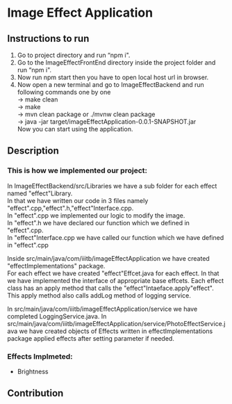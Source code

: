 # Image Effect Application

## Instructions to run
1. Go to project directory and run “npm i".
2. Go to the ImageEffectFrontEnd directory inside the project folder and run “npm i".
3. Now run npm start then you have to open local host url in browser.
4. Now open a new terminal and go to ImageEffectBackend and run following commands one by one  
-> make clean  
-> make  
-> mvn clean package  or ./mvnw clean package   
-> java -jar target/imageEffectApplication-0.0.1-SNAPSHOT.jar   
Now you can start using the application.  

## Description
### This is how we implemented our project:
In ImageEffectBackend/src/Libraries we have a sub folder for each effect named "effect"Library.  
In that we have written our code in 3 files namely "effect".cpp,"effect".h,"effect"Interface.cpp.  
In "effect".cpp we implemented our logic to modify the image.    
In "effect".h we have declared our function which we defined in "effect".cpp.   
In "effect"Interface.cpp we have called our function which we have defined in "effect".cpp    
   
Inside src/main/java/com/iiitb/imageEffectApplication we have created "effectImplementations" package.   
For each effect we have created "effect"Effcet.java for each effect. In that we have implemented the interface of appropriate base effcets. Each effect class has an apply method that calls the "effect"Intaeface.apply"effect". This apply method also calls addLog method of logging service.     
   
In src/main/java/com/iiitb/imageEffectApplication/service we have completed LoggingService.java.
In src/main/java/com/iiitb/imageEffectApplication/service/PhotoEffectService.java we have created objects of Effects written in effectImplementations package applied effects after setting parameter if needed.

### Effects Implmeted:
* Brightness  

## Contribution
